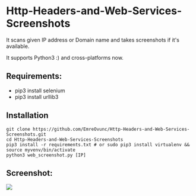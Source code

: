 # Http-Headers-and-Web-Services-Screenshots ##
It scans given IP address or Domain name and takes screenshots if it's available. 

It supports Python3 :) and cross-platforms now.

## Requirements:
+ pip3 install selenium
+ pip3 install urllib3

## Installation
```
git clone https://github.com/EmreOvunc/Http-Headers-and-Web-Services-Screenshots.git
cd Http-Headers-and-Web-Services-Screenshots
pip3 install -r requirements.txt # or sudo pip3 install virtualenv && source myvenv/bin/activate
python3 web_screenshot.py [IP]
```

## Screenshot:

![](https://emreovunc.com/images/web_service_screenshots.png)
